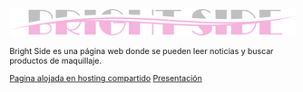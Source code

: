 <a href="http://abrightside.rf.gd" target="_blank"><img src="presentacion/logo.png"></a>

Bright Side es una página web donde se pueden leer noticias y buscar productos de maquillaje.

<a href="http://abrightside.rf.gd" target="_blank">Pagina alojada en hosting compartido</a>
<a href="https://github.com/SaraMurcia/Bright-Side/blob/master/presentacion/Presentacion.pdf" target="_blank">Presentación</a>
